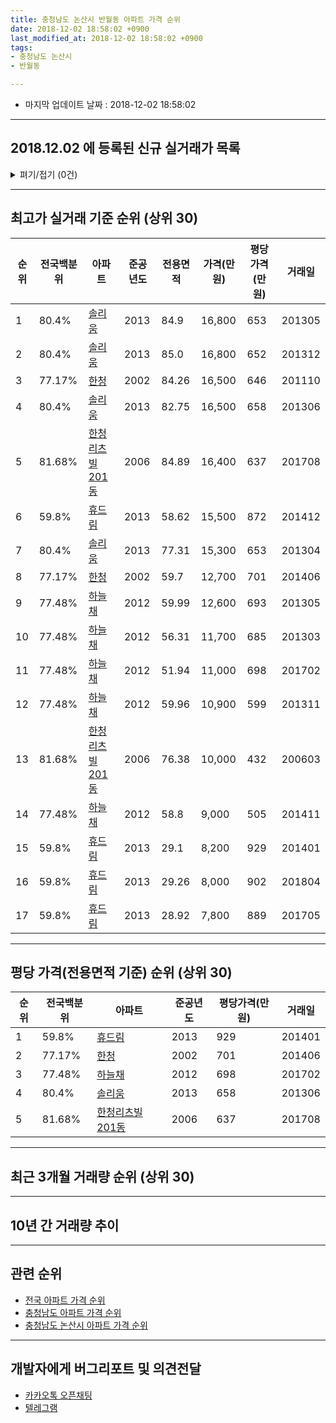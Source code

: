 ```yaml
---
title: 충청남도 논산시 반월동 아파트 가격 순위
date: 2018-12-02 18:58:02 +0900
last_modified_at: 2018-12-02 18:58:02 +0900
tags:
- 충청남도 논산시
- 반월동

---
```


* 마지막 업데이트 날짜 : 2018-12-02 18:58:02

---

## 2018.12.02 에 등록된 신규 실거래가 목록

<details>
<summary>펴기/접기 (0건)</summary>
<div markdown="1">

|아파트|전국백분위|준공년도|전용면적|가격(만원)|평당가격(만원)|거래일|
|---|---|---|---|---|---|---|
|없음|||||||


</div>
</details>

---

## 최고가 실거래 기준 순위 (상위 30)


|순위|전국백분위|아파트|준공년도|전용면적|가격(만원)|평당가격(만원)|거래일|
|---|---|---|---|---|---|---|---|
|1|80.4%|[솔리움](https://search.naver.com/search.naver?query=%EC%B6%A9%EC%B2%AD%EB%82%A8%EB%8F%84+%EB%85%BC%EC%82%B0%EC%8B%9C+%EB%B0%98%EC%9B%94%EB%8F%99+%EC%86%94%EB%A6%AC%EC%9B%80)|2013|84.9|16,800|653|201305|
|2|80.4%|[솔리움](https://search.naver.com/search.naver?query=%EC%B6%A9%EC%B2%AD%EB%82%A8%EB%8F%84+%EB%85%BC%EC%82%B0%EC%8B%9C+%EB%B0%98%EC%9B%94%EB%8F%99+%EC%86%94%EB%A6%AC%EC%9B%80)|2013|85.0|16,800|652|201312|
|3|77.17%|[한청](https://search.naver.com/search.naver?query=%EC%B6%A9%EC%B2%AD%EB%82%A8%EB%8F%84+%EB%85%BC%EC%82%B0%EC%8B%9C+%EB%B0%98%EC%9B%94%EB%8F%99+%ED%95%9C%EC%B2%AD)|2002|84.26|16,500|646|201110|
|4|80.4%|[솔리움](https://search.naver.com/search.naver?query=%EC%B6%A9%EC%B2%AD%EB%82%A8%EB%8F%84+%EB%85%BC%EC%82%B0%EC%8B%9C+%EB%B0%98%EC%9B%94%EB%8F%99+%EC%86%94%EB%A6%AC%EC%9B%80)|2013|82.75|16,500|658|201306|
|5|81.68%|[한청리츠빌201동](https://search.naver.com/search.naver?query=%EC%B6%A9%EC%B2%AD%EB%82%A8%EB%8F%84+%EB%85%BC%EC%82%B0%EC%8B%9C+%EB%B0%98%EC%9B%94%EB%8F%99+%ED%95%9C%EC%B2%AD%EB%A6%AC%EC%B8%A0%EB%B9%8C201%EB%8F%99)|2006|84.89|16,400|637|201708|
|6|59.8%|[휴드림](https://search.naver.com/search.naver?query=%EC%B6%A9%EC%B2%AD%EB%82%A8%EB%8F%84+%EB%85%BC%EC%82%B0%EC%8B%9C+%EB%B0%98%EC%9B%94%EB%8F%99+%ED%9C%B4%EB%93%9C%EB%A6%BC)|2013|58.62|15,500|872|201412|
|7|80.4%|[솔리움](https://search.naver.com/search.naver?query=%EC%B6%A9%EC%B2%AD%EB%82%A8%EB%8F%84+%EB%85%BC%EC%82%B0%EC%8B%9C+%EB%B0%98%EC%9B%94%EB%8F%99+%EC%86%94%EB%A6%AC%EC%9B%80)|2013|77.31|15,300|653|201304|
|8|77.17%|[한청](https://search.naver.com/search.naver?query=%EC%B6%A9%EC%B2%AD%EB%82%A8%EB%8F%84+%EB%85%BC%EC%82%B0%EC%8B%9C+%EB%B0%98%EC%9B%94%EB%8F%99+%ED%95%9C%EC%B2%AD)|2002|59.7|12,700|701|201406|
|9|77.48%|[하늘채](https://search.naver.com/search.naver?query=%EC%B6%A9%EC%B2%AD%EB%82%A8%EB%8F%84+%EB%85%BC%EC%82%B0%EC%8B%9C+%EB%B0%98%EC%9B%94%EB%8F%99+%ED%95%98%EB%8A%98%EC%B1%84)|2012|59.99|12,600|693|201305|
|10|77.48%|[하늘채](https://search.naver.com/search.naver?query=%EC%B6%A9%EC%B2%AD%EB%82%A8%EB%8F%84+%EB%85%BC%EC%82%B0%EC%8B%9C+%EB%B0%98%EC%9B%94%EB%8F%99+%ED%95%98%EB%8A%98%EC%B1%84)|2012|56.31|11,700|685|201303|
|11|77.48%|[하늘채](https://search.naver.com/search.naver?query=%EC%B6%A9%EC%B2%AD%EB%82%A8%EB%8F%84+%EB%85%BC%EC%82%B0%EC%8B%9C+%EB%B0%98%EC%9B%94%EB%8F%99+%ED%95%98%EB%8A%98%EC%B1%84)|2012|51.94|11,000|698|201702|
|12|77.48%|[하늘채](https://search.naver.com/search.naver?query=%EC%B6%A9%EC%B2%AD%EB%82%A8%EB%8F%84+%EB%85%BC%EC%82%B0%EC%8B%9C+%EB%B0%98%EC%9B%94%EB%8F%99+%ED%95%98%EB%8A%98%EC%B1%84)|2012|59.96|10,900|599|201311|
|13|81.68%|[한청리츠빌201동](https://search.naver.com/search.naver?query=%EC%B6%A9%EC%B2%AD%EB%82%A8%EB%8F%84+%EB%85%BC%EC%82%B0%EC%8B%9C+%EB%B0%98%EC%9B%94%EB%8F%99+%ED%95%9C%EC%B2%AD%EB%A6%AC%EC%B8%A0%EB%B9%8C201%EB%8F%99)|2006|76.38|10,000|432|200603|
|14|77.48%|[하늘채](https://search.naver.com/search.naver?query=%EC%B6%A9%EC%B2%AD%EB%82%A8%EB%8F%84+%EB%85%BC%EC%82%B0%EC%8B%9C+%EB%B0%98%EC%9B%94%EB%8F%99+%ED%95%98%EB%8A%98%EC%B1%84)|2012|58.8|9,000|505|201411|
|15|59.8%|[휴드림](https://search.naver.com/search.naver?query=%EC%B6%A9%EC%B2%AD%EB%82%A8%EB%8F%84+%EB%85%BC%EC%82%B0%EC%8B%9C+%EB%B0%98%EC%9B%94%EB%8F%99+%ED%9C%B4%EB%93%9C%EB%A6%BC)|2013|29.1|8,200|929|201401|
|16|59.8%|[휴드림](https://search.naver.com/search.naver?query=%EC%B6%A9%EC%B2%AD%EB%82%A8%EB%8F%84+%EB%85%BC%EC%82%B0%EC%8B%9C+%EB%B0%98%EC%9B%94%EB%8F%99+%ED%9C%B4%EB%93%9C%EB%A6%BC)|2013|29.26|8,000|902|201804|
|17|59.8%|[휴드림](https://search.naver.com/search.naver?query=%EC%B6%A9%EC%B2%AD%EB%82%A8%EB%8F%84+%EB%85%BC%EC%82%B0%EC%8B%9C+%EB%B0%98%EC%9B%94%EB%8F%99+%ED%9C%B4%EB%93%9C%EB%A6%BC)|2013|28.92|7,800|889|201705|


---

## 평당 가격(전용면적 기준) 순위 (상위 30)


|순위|전국백분위|아파트|준공년도|평당가격(만원)|거래일|
|---|---|---|---|---|---|
|1|59.8%|[휴드림](https://search.naver.com/search.naver?query=%EC%B6%A9%EC%B2%AD%EB%82%A8%EB%8F%84+%EB%85%BC%EC%82%B0%EC%8B%9C+%EB%B0%98%EC%9B%94%EB%8F%99+%ED%9C%B4%EB%93%9C%EB%A6%BC)|2013|929|201401|
|2|77.17%|[한청](https://search.naver.com/search.naver?query=%EC%B6%A9%EC%B2%AD%EB%82%A8%EB%8F%84+%EB%85%BC%EC%82%B0%EC%8B%9C+%EB%B0%98%EC%9B%94%EB%8F%99+%ED%95%9C%EC%B2%AD)|2002|701|201406|
|3|77.48%|[하늘채](https://search.naver.com/search.naver?query=%EC%B6%A9%EC%B2%AD%EB%82%A8%EB%8F%84+%EB%85%BC%EC%82%B0%EC%8B%9C+%EB%B0%98%EC%9B%94%EB%8F%99+%ED%95%98%EB%8A%98%EC%B1%84)|2012|698|201702|
|4|80.4%|[솔리움](https://search.naver.com/search.naver?query=%EC%B6%A9%EC%B2%AD%EB%82%A8%EB%8F%84+%EB%85%BC%EC%82%B0%EC%8B%9C+%EB%B0%98%EC%9B%94%EB%8F%99+%EC%86%94%EB%A6%AC%EC%9B%80)|2013|658|201306|
|5|81.68%|[한청리츠빌201동](https://search.naver.com/search.naver?query=%EC%B6%A9%EC%B2%AD%EB%82%A8%EB%8F%84+%EB%85%BC%EC%82%B0%EC%8B%9C+%EB%B0%98%EC%9B%94%EB%8F%99+%ED%95%9C%EC%B2%AD%EB%A6%AC%EC%B8%A0%EB%B9%8C201%EB%8F%99)|2006|637|201708|


---

## 최근 3개월 거래량 순위 (상위 30)


<div style="width:100%;">
    <canvas id="deal_count_ranking" height="250"></canvas>
</div>


<script>
new Chart(document.getElementById("deal_count_ranking"), {
    type: 'horizontalBar',
    data: {
        labels: ['한청'],
        datasets: [{
            label: '실거래 수',
            data: [2],
            borderColor: "rgba(255, 0, 128, 1)",
            backgroundColor: "rgba(255, 0, 128, 0.5)",
            fill: false,
        }]
    },
    options: {
        responsive: true,
        title: {
            display: true,
            text: '최근 3개월 거래량 순위'
        },
        tooltips: {
            mode: 'index',
            intersect: false,
            callbacks: {
                title: function(tooltipItems, data) {
                    return "실거래 수:";
                },
                label: function(tooltipItem, data) {
                    return data.labels[tooltipItem.index] + ": " + tooltipItem.xLabel;
                }
            }
        },
        hover: {
            mode: 'nearest',
            intersect: true
        },
        scales: {
            xAxes: [{
                display: true,
                scaleLabel: {
                    display: true,
                    labelString: '실거래 수'
                },
                ticks: {
                    suggestedMin: 0,
                }
            }],
            yAxes: [{
                display: true,
                ticks: {
                    autoSkip: false,
                    callback: function(value, index, values) {
                        if (value.length > 15)
                            return value.substr(0, 13) + "...";
                        else
                            return value;
                    }
                },
                scaleLabel: {
                    display: false,
                }
            }]
        }
    }
});

</script>


---

## 10년 간 거래량 추이


<div style="width:100%;">
    <canvas id="deal_progress" height="250"></canvas>
</div>

<script>
new Chart(document.getElementById("deal_progress"), {
    type: 'line',
    data: {
        labels: ['200812','200901','200902','200903','200904','200905','200906','200907','200908','200909','200910','200911','200912','201001','201002','201003','201004','201005','201006','201007','201008','201009','201010','201011','201012','201101','201102','201103','201104','201105','201106','201107','201108','201109','201110','201111','201112','201201','201202','201203','201204','201205','201206','201207','201208','201209','201210','201211','201212','201301','201302','201303','201304','201305','201306','201307','201308','201309','201310','201311','201312','201401','201402','201403','201404','201405','201406','201407','201408','201409','201410','201411','201412','201501','201502','201503','201504','201505','201506','201507','201508','201509','201510','201511','201512','201601','201602','201603','201604','201605','201606','201607','201608','201609','201610','201611','201612','201701','201702','201703','201704','201705','201706','201707','201708','201709','201710','201711','201712','201801','201802','201803','201804','201805','201806','201807','201808','201809','201810','201811','201812'],
        datasets: [{
            label: '실거래 수',
            pointRadius: 1,
            data: [1, 0, 1, 0, 3, 0, 0, 0, 0, 2, 0, 0, 2, 1, 0, 4, 0, 0, 0, 3, 0, 0, 1, 1, 0, 2, 2, 1, 1, 1, 1, 0, 0, 0, 2, 0, 2, 0, 1, 0, 0, 0, 0, 0, 1, 0, 0, 0, 0, 4, 0, 2, 3, 2, 4, 0, 4, 1, 2, 4, 1, 7, 5, 2, 3, 8, 2, 3, 0, 1, 1, 3, 2, 2, 0, 3, 1, 0, 1, 3, 1, 2, 1, 0, 2, 3, 2, 1, 2, 1, 2, 0, 0, 0, 1, 1, 2, 2, 3, 1, 1, 10, 8, 4, 5, 0, 1, 1, 1, 0, 2, 1, 3, 2, 0, 0, 2, 1, 2, 0, 0],
            borderColor: "rgba(255, 201, 14, 1)",
            backgroundColor: "rgba(255, 201, 14, 0.5)",
            fill: true,
        }]
    },
    options: {
        responsive: true,
        title: {
            display: true,
            text: '10년간 거래량 추이'
        },
        tooltips: {
            mode: 'index',
            intersect: false,
        },
        hover: {
            mode: 'nearest',
            intersect: true
        },
        scales: {
            xAxes: [{
                display: true,
                scaleLabel: {
                    display: true,
                    labelString: '년/월'
                }
            }],
            yAxes: [{
                display: true,
                ticks: {
                    suggestedMin: 0,
                },
                scaleLabel: {
                    display: true,
                    labelString: '실거래 수'
                }
            }]
        }
    }
});

</script>


---

## 관련 순위

- [전국 아파트 가격 순위](https://inasie.github.io/apt-ranking/전국)
- [충청남도 아파트 가격 순위](https://inasie.github.io/apt-ranking/충청남도)
- [충청남도 논산시 아파트 가격 순위](https://inasie.github.io/apt-ranking/충청남도-논산시)


---

## 개발자에게 버그리포트 및 의견전달

- [카카오톡 오픈채팅](https://open.kakao.com/o/gLJUAP4)
- [텔레그램](https://t.me/inasie)

